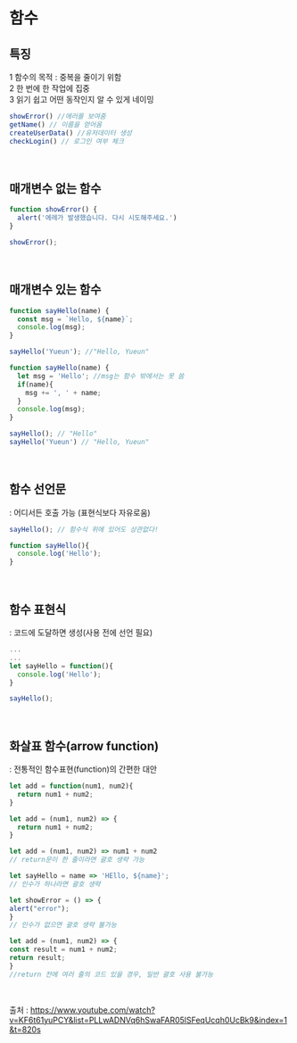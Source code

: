 # 함수

## 특징
1 함수의 목적 : 중복을 줄이기 위함  
2 한 번에 한 작업에 집중  
3 읽기 쉽고 어떤 동작인지 알 수 있게 네이밍  
  ```javascript
  showError() //에러를 보여줌
  getName() // 이름을 얻어옴
  createUserData() //유저데이터 생성
  checkLogin() // 로그인 여부 체크
  ```
<br>

## 매개변수 없는 함수
  ```javascript
  function showError() {
    alert('에레가 발생했습니다. 다시 시도해주세요.')
  }
  
  showError();
  ```
<br>

## 매개변수 있는 함수
  ```javascript
  function sayHello(name) {
    const msg = `Hello, ${name}`; 
    console.log(msg);
  }
  
  sayHello('Yueun'); //"Hello, Yueun"
  
  function sayHello(name) {
    let msg = 'Hello'; //msg는 함수 밖에서는 못 씀
    if(name){
      msg += ', ' + name;
    }
    console.log(msg);
  }
  
  sayHello(); // "Hello"
  sayHello('Yueun') // "Hello, Yueun"
  
  ```
<br>

## 함수 선언문 
: 어디서든 호출 가능 (표현식보다 자유로움)
  ```javascript
  sayHello(); // 함수식 위에 있어도 상관없다!
  
  function sayHello(){
    console.log('Hello');
  }
  ```
<br>

## 함수 표현식 
: 코드에 도달하면 생성(사용 전에 선언 필요)
  ```javascript
  ...
  ...
  let sayHello = function(){
    console.log('Hello');
  }
  
  sayHello();
  ```
  <br>

  ## 화살표 함수(arrow function)
  : 전통적인 함수표현(function)의 간편한 대안
  ```javascript
  let add = function(num1, num2){
	return num1 + num2;
  }

  let add = (num1, num2) => {
    return num1 + num2;
  }

  let add = (num1, num2) => num1 + num2 
  // return문이 한 줄이라면 괄호 생략 가능

  let sayHello = name => 'HEllo, ${name}';
  // 인수가 하나라면 괄호 생략 
  
  let showError = () => { 
  alert("error");
  }
  // 인수가 없으면 괄호 생략 불가능

  let add = (num1, num2) => { 
  const result = num1 + num2;
  return result;
  }
  //return 전에 여러 줄의 코드 있을 경우, 일반 괄호 사용 불가능
  ```
  <br>

출처 : https://www.youtube.com/watch?v=KF6t61yuPCY&list=PLLwADNVq6hSwaFAR05lSFeqUcqh0UcBk9&index=1&t=820s